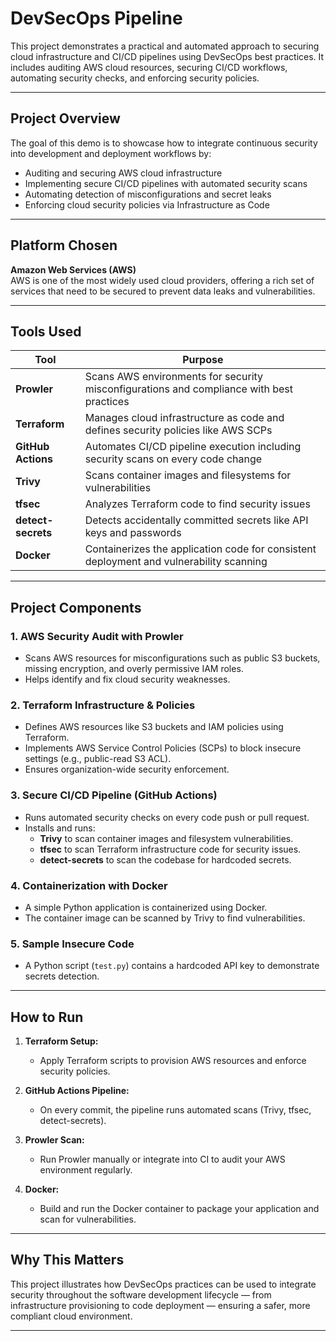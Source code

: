 # DevSecOps Pipeline

This project demonstrates a practical and automated approach to securing cloud infrastructure and CI/CD pipelines using DevSecOps best practices. It includes auditing AWS cloud resources, securing CI/CD workflows, automating security checks, and enforcing security policies.

---

## Project Overview

The goal of this demo is to showcase how to integrate continuous security into development and deployment workflows by:

- Auditing and securing AWS cloud infrastructure
- Implementing secure CI/CD pipelines with automated security scans
- Automating detection of misconfigurations and secret leaks
- Enforcing cloud security policies via Infrastructure as Code

---

## Platform Chosen

**Amazon Web Services (AWS)**  
AWS is one of the most widely used cloud providers, offering a rich set of services that need to be secured to prevent data leaks and vulnerabilities.

---

## Tools Used

| Tool         | Purpose                                                                                  |
|--------------|------------------------------------------------------------------------------------------|
| **Prowler**  | Scans AWS environments for security misconfigurations and compliance with best practices |
| **Terraform**| Manages cloud infrastructure as code and defines security policies like AWS SCPs          |
| **GitHub Actions** | Automates CI/CD pipeline execution including security scans on every code change      |
| **Trivy**    | Scans container images and filesystems for vulnerabilities                               |
| **tfsec**    | Analyzes Terraform code to find security issues                                          |
| **detect-secrets** | Detects accidentally committed secrets like API keys and passwords                  |
| **Docker**   | Containerizes the application code for consistent deployment and vulnerability scanning   |

---

## Project Components

### 1. AWS Security Audit with Prowler

- Scans AWS resources for misconfigurations such as public S3 buckets, missing encryption, and overly permissive IAM roles.
- Helps identify and fix cloud security weaknesses.

### 2. Terraform Infrastructure & Policies

- Defines AWS resources like S3 buckets and IAM policies using Terraform.
- Implements AWS Service Control Policies (SCPs) to block insecure settings (e.g., public-read S3 ACL).
- Ensures organization-wide security enforcement.

### 3. Secure CI/CD Pipeline (GitHub Actions)

- Runs automated security checks on every code push or pull request.
- Installs and runs:
  - **Trivy** to scan container images and filesystem vulnerabilities.
  - **tfsec** to scan Terraform infrastructure code for security issues.
  - **detect-secrets** to scan the codebase for hardcoded secrets.

### 4. Containerization with Docker

- A simple Python application is containerized using Docker.
- The container image can be scanned by Trivy to find vulnerabilities.

### 5. Sample Insecure Code

- A Python script (`test.py`) contains a hardcoded API key to demonstrate secrets detection.

---

## How to Run

1. **Terraform Setup:**  
   - Apply Terraform scripts to provision AWS resources and enforce security policies.

2. **GitHub Actions Pipeline:**  
   - On every commit, the pipeline runs automated scans (Trivy, tfsec, detect-secrets).

3. **Prowler Scan:**  
   - Run Prowler manually or integrate into CI to audit your AWS environment regularly.

4. **Docker:**  
   - Build and run the Docker container to package your application and scan for vulnerabilities.

---

## Why This Matters

This project illustrates how DevSecOps practices can be used to integrate security throughout the software development lifecycle — from infrastructure provisioning to code deployment — ensuring a safer, more compliant cloud environment.


---

